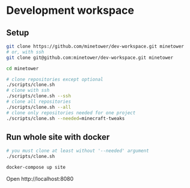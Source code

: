 # Development workspace

## Setup

```bash
git clone https://github.com/minetower/dev-workspace.git minetower
# or, with ssh
git clone git@github.com:minetower/dev-workspace.git minetower

cd minetower

# clone repositories except optional
./scripts/clone.sh
# clone with ssh
./scripts/clone.sh --ssh
# clone all repositories
./scripts/clone.sh --all
# clone only repositories needed for one project
./scripts/clone.sh --needed=minecraft-tweaks
```

## Run whole site with docker

```bash
# you must clone at least without '--needed' argument
./scripts/clone.sh

docker-compose up site
```

Open http://localhost:8080
